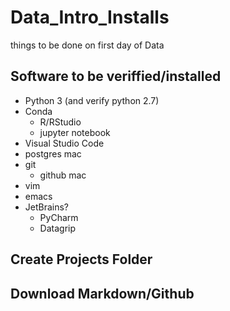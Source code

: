 # Data_Intro_Installs
things to be done on first day of Data

## Software to be veriffied/installed

- Python 3 (and verify python 2.7)
- Conda
    - R/RStudio
    - jupyter notebook
- Visual Studio Code
- postgres mac
- git
  - github mac
- vim
- emacs
- JetBrains?
  - PyCharm
  - Datagrip

## Create Projects Folder

## Download Markdown/Github